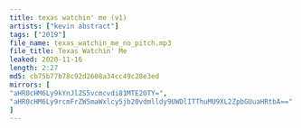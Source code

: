 ```yaml
---
title: texas watchin' me (v1)
artists: ["kevin abstract"]
tags: ["2019"]
file_name: texas_watchin_me_no_pitch.mp3
file_title: Texas Watchin' Me
leaked: 2020-11-16
length: 2:27
md5: cb75b77b78c92d2608a34cc49c28e3ed
mirrors: [
"aHR0cHM6Ly9kYnJlZS5vcmcvdi81MTE2OTY=",
"aHR0cHM6Ly9rcmFrZW5maWxlcy5jb20vdmlldy9UWDlITThuMU9XL2ZpbGUuaHRtbA=="
]
---
```

